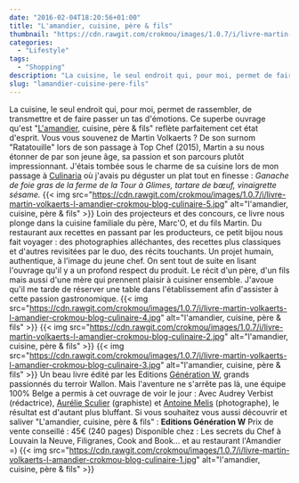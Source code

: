 ```yaml
---
date: "2016-02-04T18:20:56+01:00"
title: "L'amandier, cuisine, père & fils"
thumbnail: "https://cdn.rawgit.com/crokmou/images/1.0.7/i/livre-martin-volkaerts-l-amandier-crokmou-blog-culinaire.jpg"
categories:
  - "Lifestyle"
tags:
  - "Shopping"
description: "La cuisine, le seul endroit qui, pour moi, permet de faire passer un tas d'émotions. Ce superbe ouvrage qu'est \"L'amandier, cuisine, père & fils\"..."
slug: "lamandier-cuisine-pere-fils"
---
```


La cuisine, le seul endroit qui, pour moi, permet de rassembler, de transmettre et de faire passer un tas d'émotions. Ce superbe ouvrage qu'est "[L'amandier](http://amandier.be/), cuisine, père & fils" reflète parfaitement cet état d'esprit. Vous vous souvenez de Martin Volkaerts ? De son surnom "Ratatouille" lors de son passage à Top Chef (2015), Martin a su nous étonner de par son jeune âge, sa passion et son parcours plutôt impressionnant. J'étais tombée sous le charme de sa cuisine lors de mon passage à [Culinaria](https://crokmou.com/2015/05/the-belgium-effect) où j'avais pu déguster un plat tout en finesse : _Ganache de foie gras de la ferme de la Tour à Glimes, tartare de bœuf, vinaigrette sésame._ {{< img src="https://cdn.rawgit.com/crokmou/images/1.0.7/i/livre-martin-volkaerts-l-amandier-crokmou-blog-culinaire-5.jpg" alt="l'amandier, cuisine, père & fils" >}} Loin des projecteurs et des concours, ce livre nous plonge dans la cuisine familiale du père, Marc'O, et du fils Martin. Du restaurant aux recettes en passant par les producteurs, ce petit bijou nous fait voyager : des photographies alléchantes, des recettes plus classiques et d'autres revisitées par le duo, des récits touchants. Un projet humain, authentique, à l'image du jeune chef. On sent tout de suite en lisant l'ouvrage qu'il y a un profond respect du produit. Le récit d'un père, d'un fils mais aussi d'une mère qui prennent plaisir à cuisiner ensemble. J'avoue qu'il me tarde de réserver une table dans l'établissement afin d'assister à cette passion gastronomique. {{< img src="https://cdn.rawgit.com/crokmou/images/1.0.7/i/livre-martin-volkaerts-l-amandier-crokmou-blog-culinaire-4.jpg" alt="l'amandier, cuisine, père & fils" >}} {{< img src="https://cdn.rawgit.com/crokmou/images/1.0.7/i/livre-martin-volkaerts-l-amandier-crokmou-blog-culinaire-2.jpg" alt="l'amandier, cuisine, père & fils" >}} {{< img src="https://cdn.rawgit.com/crokmou/images/1.0.7/i/livre-martin-volkaerts-l-amandier-crokmou-blog-culinaire-3.jpg" alt="l'amandier, cuisine, père & fils" >}} Un beau livre édité par les Editions [Génération W](http://generationw.be/), grands passionnés du terroir Wallon. Mais l'aventure ne s'arrête pas là, une équipe 100% Belge a permis à cet ouvrage de voir le jour : Avec Audrey Verbist (rédactrice), [Aurélie Sculier](http://antescriptum.com/) (graphiste) et [Antoine Melis](http://www.antoinemelis.com/) (photographe), le résultat est d'autant plus bluffant. Si vous souhaitez vous aussi découvrir et saliver "L'amandier, cuisine, père & fils" : **Editions Génération W** Prix de vente conseillé : 45€ (240 pages) Disponible chez : Les secrets du Chef à Louvain la Neuve, Filigranes, Cook and Book... et au restaurant l'Amandier =) {{< img src="https://cdn.rawgit.com/crokmou/images/1.0.7/i/livre-martin-volkaerts-l-amandier-crokmou-blog-culinaire-1.jpg" alt="l'amandier, cuisine, père & fils" >}}